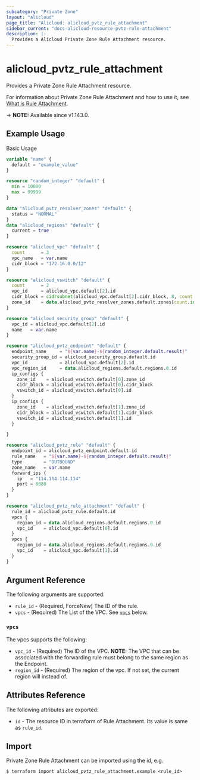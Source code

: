 ```yaml
---
subcategory: "Private Zone"
layout: "alicloud"
page_title: "Alicloud: alicloud_pvtz_rule_attachment"
sidebar_current: "docs-alicloud-resource-pvtz-rule-attachment"
description: |-
  Provides a Alicloud Private Zone Rule Attachment resource.
---
```


# alicloud_pvtz_rule_attachment

Provides a Private Zone Rule Attachment resource.

For information about Private Zone Rule Attachment and how to use it, see [What is Rule Attachment](https://www.alibabacloud.com/help/en/doc-detail/177601.htm).

-> **NOTE:** Available since v1.143.0.

## Example Usage

Basic Usage

```terraform
variable "name" {
  default = "example_value"
}

resource "random_integer" "default" {
  min = 10000
  max = 99999
}

data "alicloud_pvtz_resolver_zones" "default" {
  status = "NORMAL"
}
data "alicloud_regions" "default" {
  current = true
}

resource "alicloud_vpc" "default" {
  count      = 3
  vpc_name   = var.name
  cidr_block = "172.16.0.0/12"
}

resource "alicloud_vswitch" "default" {
  count      = 2
  vpc_id     = alicloud_vpc.default[2].id
  cidr_block = cidrsubnet(alicloud_vpc.default[2].cidr_block, 8, count.index)
  zone_id    = data.alicloud_pvtz_resolver_zones.default.zones[count.index].zone_id
}

resource "alicloud_security_group" "default" {
  vpc_id = alicloud_vpc.default[2].id
  name   = var.name
}

resource "alicloud_pvtz_endpoint" "default" {
  endpoint_name     = "${var.name}-${random_integer.default.result}"
  security_group_id = alicloud_security_group.default.id
  vpc_id            = alicloud_vpc.default[2].id
  vpc_region_id     = data.alicloud_regions.default.regions.0.id
  ip_configs {
    zone_id    = alicloud_vswitch.default[0].zone_id
    cidr_block = alicloud_vswitch.default[0].cidr_block
    vswitch_id = alicloud_vswitch.default[0].id
  }
  ip_configs {
    zone_id    = alicloud_vswitch.default[1].zone_id
    cidr_block = alicloud_vswitch.default[1].cidr_block
    vswitch_id = alicloud_vswitch.default[1].id
  }

}

resource "alicloud_pvtz_rule" "default" {
  endpoint_id = alicloud_pvtz_endpoint.default.id
  rule_name   = "${var.name}-${random_integer.default.result}"
  type        = "OUTBOUND"
  zone_name   = var.name
  forward_ips {
    ip   = "114.114.114.114"
    port = 8080
  }
}

resource "alicloud_pvtz_rule_attachment" "default" {
  rule_id = alicloud_pvtz_rule.default.id
  vpcs {
    region_id = data.alicloud_regions.default.regions.0.id
    vpc_id    = alicloud_vpc.default[0].id
  }
  vpcs {
    region_id = data.alicloud_regions.default.regions.0.id
    vpc_id    = alicloud_vpc.default[1].id
  }
}
```

## Argument Reference

The following arguments are supported:

* `rule_id` - (Required, ForceNew) The ID of the rule.
* `vpcs` - (Required) The List of the VPC. See [`vpcs`](#vpcs) below.

### `vpcs`

The vpcs supports the following:

* `vpc_id` - (Required) The ID of the VPC.  **NOTE:** The VPC that can be associated with the forwarding rule must belong to the same region as the Endpoint.
* `region_id` - (Required) The region of the vpc. If not set, the current region will instead of.

## Attributes Reference

The following attributes are exported:

* `id` - The resource ID in terraform of Rule Attachment. Its value is same as `rule_id`.

## Import

Private Zone Rule Attachment can be imported using the id, e.g.

```shell
$ terraform import alicloud_pvtz_rule_attachment.example <rule_id>
```